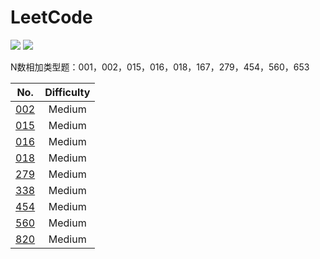 # LeetCode

![](https://img.shields.io/badge/Algorithm-LeetCode-green)
![](https://img.shields.io/badge/Python-Python3-yellow)

N数相加类型题：001，002，015，016，018，167，279，454，560，653

No. | Difficulty |
|:----: | :---: |
|[002](https://github.com/featherblacker/LeetCode/tree/master/Medium/002)|Medium|
|[015](https://github.com/featherblacker/LeetCode/tree/master/Medium/015)|Medium|
|[016](https://github.com/featherblacker/LeetCode/tree/master/Medium/016)|Medium|
|[018](https://github.com/featherblacker/LeetCode/tree/master/Medium/018)|Medium|
|[279](https://github.com/featherblacker/LeetCode/tree/master/Medium/279)|Medium|
|[338](https://github.com/featherblacker/LeetCode/tree/master/Medium/338)|Medium|
|[454](https://github.com/featherblacker/LeetCode/tree/master/Medium/454)|Medium|
|[560](https://github.com/featherblacker/LeetCode/tree/master/Medium/560)|Medium|
|[820](https://github.com/featherblacker/LeetCode/tree/master/Medium/820)|Medium|